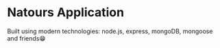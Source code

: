 # Natours Application

Built using modern technologies: node.js, express, mongoDB, mongoose and friends😁
